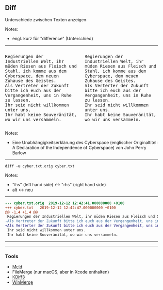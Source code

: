 ## Diff

Unterschiede zwischen Texten anzeigen

Notes:
- engl. kurz für "difference" (Unterschied)

---

<div class="columns">

<div class="col">
<pre style="white-space: pre-wrap; border: none; box-shadow: none">
Regierungen der Industriellen Welt, ihr müden Riesen aus Fleisch und Stahl, ich komme aus dem Cyberspace, dem neuen Zuhause des Geistes.
Als Vertreter der Zukunft bitte ich euch aus der Vergangenheit, uns in Ruhe zu lassen.
Ihr seid nicht willkommen unter uns.
Ihr habt keine Souveränität, wo wir uns versammeln.
</pre>
</div>

<div class="col">
<pre style="white-space: pre-wrap; border: none; box-shadow: none">
Regierungen der Industriellen Welt, ihr müden Riesen aus Fleisch und Stahl, ich komme aus dem Cyberspace, dem neuen Zuhause des Geistes.
Als Verterter der Zukunft bitte ich euch aus der Vergangenheit, uns in Ruhe zu lassen.
Ihr seid nicht willkommen unter uns.
Ihr habt keine Souveränität, wo wir uns versammeln.
</pre>
</div>

</div>

Notes:
- Eine Unabhängigkeitserklärung des Cyberspace (englischer Originaltitel: A Declaration of the Independence of Cyberspace) von John Perry Barlow

---

`diff -u cyber.txt.orig cyber.txt`

Notes:
- "lhs" (left hand side) <-> "rhs" (right hand side)
- alt <-> neu

---

```diff
--- cyber.txt.orig	2019-12-12 12:42:41.000000000 +0100
+++ cyber.txt	2019-12-12 12:42:47.000000000 +0100
@@ -1,4 +1,4 @@
 Regierungen der Industriellen Welt, ihr müden Riesen aus Fleisch und Stahl, ich komme aus dem Cyberspace, dem neuen Zuhause des Geistes.
-Als Vertreter der Zukunft bitte ich euch aus der Vergangenheit, uns in Ruhe zu lassen.
+Als Verterter der Zukunft bitte ich euch aus der Vergangenheit, uns in Ruhe zu lassen.
 Ihr seid nicht willkommen unter uns.
 Ihr habt keine Souveränität, wo wir uns versammeln.
```
<!-- .element style="white-space: pre-wrap;" -->

---

<!-- .element data-background="white" -->

<div class="mergely-full-screen-8 stretch" style="font-size: 0.7em">
	<div class="mergely-resizer">
		<div id="mergely"></div>
	</div>
</div>

---

### Tools

- [Meld](https://meldmerge.org/)
- FileMerge (nur macOS, aber in Xcode enthalten)
- [KDiff3](http://kdiff3.sourceforge.net/)
- [WinMerge](https://winmerge.org/)
